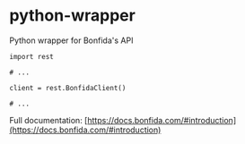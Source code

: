 # python-wrapper
Python wrapper for Bonfida's API


```python3
import rest

# ...

client = rest.BonfidaClient()

# ...
```

Full documentation: [https://docs.bonfida.com/#introduction](https://docs.bonfida.com/#introduction)
